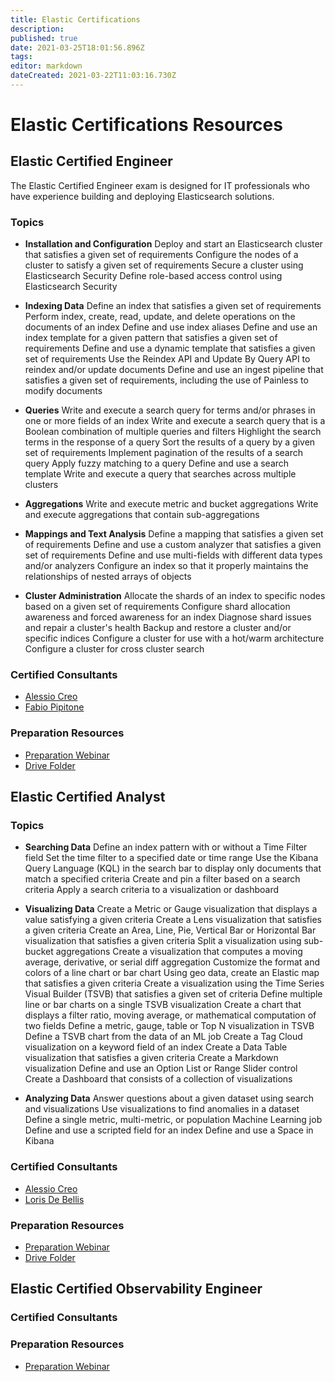 ```yaml
---
title: Elastic Certifications
description: 
published: true
date: 2021-03-25T18:01:56.896Z
tags: 
editor: markdown
dateCreated: 2021-03-22T11:03:16.730Z
---
```


# Elastic Certifications Resources
## Elastic Certified Engineer
The Elastic Certified Engineer exam is designed for IT professionals who have experience building and deploying Elasticsearch solutions.
### Topics

- **Installation and Configuration**
Deploy and start an Elasticsearch cluster that satisfies a given set of requirements
Configure the nodes of a cluster to satisfy a given set of requirements
Secure a cluster using Elasticsearch Security
Define role-based access control using Elasticsearch Security

- **Indexing Data**
Define an index that satisfies a given set of requirements
Perform index, create, read, update, and delete operations on the documents of an index
Define and use index aliases
Define and use an index template for a given pattern that satisfies a given set of requirements
Define and use a dynamic template that satisfies a given set of requirements
Use the Reindex API and Update By Query API to reindex and/or update documents
Define and use an ingest pipeline that satisfies a given set of requirements, including the use of Painless to modify documents

- **Queries**
    Write and execute a search query for terms and/or phrases in one or more fields of an index
    Write and execute a search query that is a Boolean combination of multiple queries and filters
    Highlight the search terms in the response of a query
    Sort the results of a query by a given set of requirements
    Implement pagination of the results of a search query
    Apply fuzzy matching to a query
    Define and use a search template
    Write and execute a query that searches across multiple clusters

- **Aggregations**
    Write and execute metric and bucket aggregations
    Write and execute aggregations that contain sub-aggregations

- **Mappings and Text Analysis**
    Define a mapping that satisfies a given set of requirements
    Define and use a custom analyzer that satisfies a given set of requirements
    Define and use multi-fields with different data types and/or analyzers
    Configure an index so that it properly maintains the relationships of nested arrays of objects

- **Cluster Administration**
    Allocate the shards of an index to specific nodes based on a given set of requirements
    Configure shard allocation awareness and forced awareness for an index
    Diagnose shard issues and repair a cluster's health
    Backup and restore a cluster and/or specific indices
    Configure a cluster for use with a hot/warm architecture
    Configure a cluster for cross cluster search
### Certified Consultants
- [Alessio Creo](https://certified.elastic.co/9c294bb2-31f8-4124-9280-7de890fdb01d#gs.x4r8pk)
- [Fabio Pipitone](https://certified.elastic.co/b49d965a-cba3-492f-b98a-f7c3b4e8f417#gs.x4r6z2)
### Preparation Resources
- [Preparation Webinar](https://www.youtube.com/watch?v=hsaLZSKCkF0)
- [Drive Folder](https://drive.google.com/drive/folders/1jPRbZBfNBYDI5lKwcsC0n4c9spAWOx4O?usp=sharing)
## Elastic Certified Analyst
### Topics
- **Searching Data**
    Define an index pattern with or without a Time Filter field
    Set the time filter to a specified date or time range
    Use the Kibana Query Language (KQL) in the search bar to display only documents that match a specified criteria
    Create and pin a filter based on a search criteria
    Apply a search criteria to a visualization or dashboard

- **Visualizing Data**
    Create a Metric or Gauge visualization that displays a value satisfying a given criteria
    Create a Lens visualization that satisfies a given criteria
    Create an Area, Line, Pie, Vertical Bar or Horizontal Bar visualization that satisfies a given criteria
    Split a visualization using sub-bucket aggregations
    Create a visualization that computes a moving average, derivative, or serial diff aggregation
    Customize the format and colors of a line chart or bar chart
    Using geo data, create an Elastic map that satisfies a given criteria
    Create a visualization using the Time Series Visual Builder (TSVB) that satisfies a given set of criteria
    Define multiple line or bar charts on a single TSVB visualization
    Create a chart that displays a filter ratio, moving average, or mathematical computation of two fields
    Define a metric, gauge, table or Top N visualization in TSVB
    Define a TSVB chart from the data of an ML job
    Create a Tag Cloud visualization on a keyword field of an index
    Create a Data Table visualization that satisfies a given criteria
    Create a Markdown visualization
    Define and use an Option List or Range Slider control
    Create a Dashboard that consists of a collection of visualizations

- **Analyzing Data**
    Answer questions about a given dataset using search and visualizations
    Use visualizations to find anomalies in a dataset
    Define a single metric, multi-metric, or population Machine Learning job
    Define and use a scripted field for an index
    Define and use a Space in Kibana
### Certified Consultants
- [Alessio Creo](https://certified.elastic.co/3cb0b8df-6edf-4cb8-8f39-0e57b0953efe#gs.x4r8zz)
- [Loris De Bellis](https://certified.elastic.co/5845bf8b-ec8c-4307-89c4-e53fb833ac6f#gs.x4r9mx)
### Preparation Resources
- [Preparation Webinar](https://www.youtube.com/watch?v=jktWd93DHAQ)
- [Drive Folder](https://drive.google.com/drive/folders/10bQgJVz-gSbNqjozEVCgdSbc481u2oBq?usp=sharing)
## Elastic Certified Observability Engineer
### Certified Consultants

### Preparation Resources
- [Preparation Webinar](https://www.youtube.com/watch?v=PcVNqbXMeLQ)
